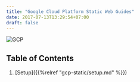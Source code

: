 ```yaml
---
title: "Google Cloud Platform Static Web Guides"
date: 2017-07-13T13:29:54+07:00
draft: false
---
```


![GCP](https://www.sakurasky.com/wp-content/uploads/2017/01/Screen-Shot-2013-12-03-at-6.13.03-PM-1.png)

## Table of Contents

1. [Setup]({{%relref "gcp-static/setup.md" %}})

